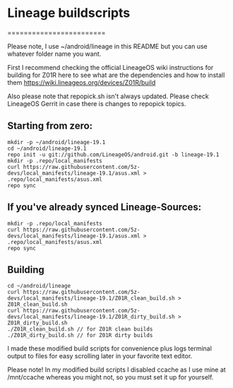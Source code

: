 # Lineage buildscripts
========================

Please note, I use ~/android/lineage in this README but you can use whatever folder name you want.

First I recommend checking the official LineageOS wiki instructions for building for Z01R here to see what are the dependencies and how to install them
https://wiki.lineageos.org/devices/Z01R/build

Also please note that repopick.sh isn't always updated. Please check LineageOS Gerrit in case there is changes to repopick topics.

Starting from zero:
---------
    mkdir -p ~/android/lineage-19.1
    cd ~/android/lineage-19.1
    repo init -u git://github.com/LineageOS/android.git -b lineage-19.1
    mkdir -p .repo/local_manifests
    curl https://raw.githubusercontent.com/5z-devs/local_manifests/lineage-19.1/asus.xml > .repo/local_manifests/asus.xml
    repo sync

If you've already synced Lineage-Sources:
----------
    mkdir -p .repo/local_manifests
    curl https://raw.githubusercontent.com/5z-devs/local_manifests/lineage-19.1/asus.xml > .repo/local_manifests/asus.xml
    repo sync

Building
----------
    cd ~/android/lineage
    curl https://raw.githubusercontent.com/5z-devs/local_manifests/lineage-19.1/Z01R_clean_build.sh > Z01R_clean_build.sh
    curl https://raw.githubusercontent.com/5z-devs/local_manifests/lineage-19.1/Z01R_dirty_build.sh > Z01R_dirty_build.sh
    ./Z01R_clean_build.sh // for Z01R clean builds
    ./Z01R_dirty_build.sh // for Z01R dirty builds

I made these modified build scripts for convenience plus logs terminal output to files for easy scrolling later in your favorite text editor.

Please note! In my modified build scripts I disabled ccache as I use mine at /mnt/ccache whereas you might not, so you must set it up for yourself.